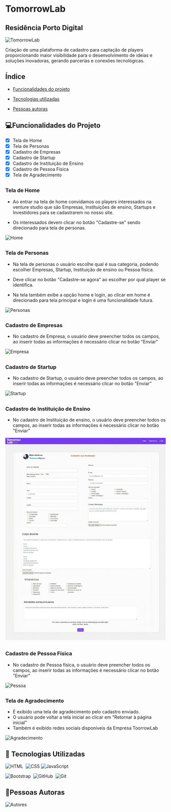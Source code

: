 # TomorrowLab
## Residência Porto Digital
![TomorrowLab](./Páginas/img/logo-tomorrow-cor2x%20(2).png)

Criação de uma plataforma de cadastro para captação de players proporcionando maior visibilidade para o desenvolvimento de ideias e soluções inovadoras, gerando parcerias e conexões tecnológicas.

## Índice 
- <a href="#-projeto">Funcionalidades do projeto<a>

- <a href="#-tecnologias utilizadas">Tecnologias utilizadas<a>

- <a href="#-tecnologias utilizadas">Pessoas autoras<a>


## 💻Funcionalidades do Projeto
- [x] Tela de Home
- [x] Tela de Personas
- [x] Cadastro de Empresas
- [x] Cadastro de Startup
- [x] Cadastro de Instituição de Ensino
- [x] Cadastro de Pessoa Física
- [x] Tela de Agradecimento

##

### Tela de Home

- Ao entrar na tela de home convidamos os players interessados na venture studio que são Empresas, Instituições de ensino, Startups e Investidores para se cadastrarem no nosso site.

- Os interessados devem clicar no botão "Cadastre-se" sendo direcionado para tela de personas.

![Home](./Páginas/img/TELA.HOME.TOMORROWLAB.png)

##

### Tela de Personas

- Na tela de personas o usuário escolhe qual é sua categoria, podendo escolher Empresas, Startup, Instituição de ensino ou Pessoa física.

- Deve clicar no botão "Cadastre-se agora" ao escolher por qual player se identifica.

- Na tela também exibe a opção home e login, ao clicar em home é direcionado para tela principal e login é uma funcionalidade futura.

![Personas](./Páginas/img/TELA.PERSONAS.png)

##


### Cadastro de Empresas

- No cadastro de Empresa, o usuário deve preencher todos os campos, ao inserir todas as informações é necessário clicar no botão "Enviar"

![Empresa](./Páginas/img/CADASTRO.EMPRESA%20(2).jpeg)

##

### Cadastro de Startup

- No cadastro de Startup, o usuário deve preencher todos os campos, ao inserir todas as informações é necessário clicar no botão "Enviar"

![Startup](./Páginas/img/TELA.STARTUP.jpeg)

##

### Cadastro de Instituição de Ensino
- No cadastro de Instituição de ensino, o usuário deve preencher todos os campos, ao inserir todas as informações é necessário clicar no botão "Enviar"

![Instituicao](./Páginas/img/TELA.INSTITUIÇÃO.jpeg)

##


### Cadastro de Pessoa Física
 - No cadastro de Pessoa física, o usuário deve preencher todos os campos, ao inserir todas as informações é necessário clicar no botão "Enviar"

![Pessoa](./Páginas/img/TELA.PESSOA.jpeg)


##

### Tela de Agradecimento
- É exibido uma tela de agradecimento pelo cadastro enviado. 
- O usuário pode voltar a tela inicial ao clicar em "Retornar à página inicial" 
- Também é exibido redes sociais disponíveis da Empresa ToorrowLab

![Agradecimento](./Páginas/img/TELA.AGRADECIMENTO.png)

## 🔗 Tecnologias Utilizadas

![HTML](https://img.shields.io/badge/-HTML-0D1117?style=for-the-badge&logo=html5&labelColor=0D1117)&nbsp; ![CSS](https://img.shields.io/badge/-CSS-0D1117?style=for-the-badge&logo=CSS3&logoColor=1572B6&labelColor=0D1117)&nbsp;![JavaScript](https://img.shields.io/badge/-JavaScript-0D1117?style=for-the-badge&logo=javascript&labelColor=0D1117&textColor=0D1117)&nbsp;

![Bootstrap](https://img.shields.io/badge/-Bootstrap-0D1117?style=for-the-badge&logo=bootstrap&labelColor=0D1117&textColor=0D1117)&nbsp;
![GitHub](https://img.shields.io/badge/-GitHub-0D1117?style=for-the-badge&logo=github&labelColor=0D1117)&nbsp;
![Git](https://img.shields.io/badge/-Git-0D1117?style=for-the-badge&logo=git&labelColor=0D1117)&nbsp;


## 📌Pessoas Autoras

![Autores](./Páginas/img/Autores.Imagem.jpg)


[def]: ./Páginas/img/TELA.STARTUP.jpeg